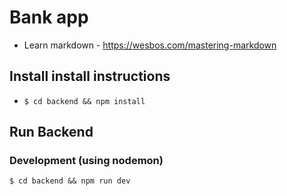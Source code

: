 # Bank app
* Learn markdown - https://wesbos.com/mastering-markdown

## Install install instructions
* `$ cd backend && npm install`

## Run Backend
### Development (using nodemon)
`$ cd backend && npm run dev`
